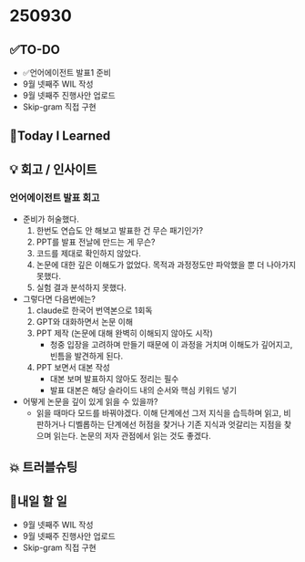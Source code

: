 # 250930
## ✅TO-DO
- ✅언어에이전트 발표1 준비
- 9월 넷째주 WIL 작성
- 9월 넷째주 진행사안 업로드
- Skip-gram 직접 구현

## 📌Today I Learned

## 💡 회고 / 인사이트
### 언어에이전트 발표 회고
- 준비가 허술했다. 
    1. 한번도 연습도 안 해보고 발표한 건 무슨 패기인가?
    2. PPT를 발표 전날에 만드는 게 무슨?
    3. 코드를 제대로 확인하지 않았다.
    4. 논문에 대한 깊은 이해도가 없었다. 목적과 과정정도만 파악했을 뿐 더 나아가지 못했다.
    5. 실험 결과 분석하지 못했다.
- 그렇다면 다음번에는?
    1. claude로 한국어 번역본으로 1회독
    2. GPT와 대화하면서 논문 이해
    3. PPT 제작 (논문에 대해 완벽히 이해되지 않아도 시작)
        - 청중 입장을 고려하며 만들기 때문에 이 과정을 거치며 이해도가 깊어지고, 빈틈을 발견하게 된다.
    4. PPT 보면서 대본 작성 
        - 대본 보며 발표하지 않아도 정리는 필수 
        - 발표 대본은 해당 슬라이드 내의 순서와 핵심 키워드 넣기 
- 어떻게 논문을 깊이 있게 읽을 수 있을까?
    - 읽을 때마다 모드를 바꿔야겠다. 이해 단계에선 그저 지식을 습득하며 읽고, 비판하거나 디벨롭하는 단계에선 허점을 찾거나 기존 지식과 엇갈리는 지점을 찾으며 읽는다. 논문의 저자 관점에서 읽는 것도 좋겠다.

## 💥 트러블슈팅

## 🍩내일 할 일 
- 9월 넷째주 WIL 작성
- 9월 넷째주 진행사안 업로드
- Skip-gram 직접 구현